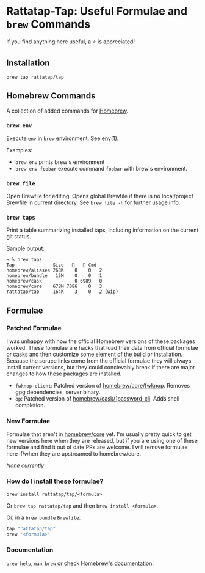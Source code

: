 # Rattatap-Tap: Useful Formulae and `brew` Commands

If you find anything here useful, a ⭐ is appreciated!

## Installation

`brew tap rattatap/tap`

## Homebrew Commands

A collection of added commands for [Homebrew](https://brew.sh).

### `brew env`
Execute `env` in `brew` environment. See [env(1)](https://ss64.com/mac/env.html).

Examples:
* `brew env` prints brew's environment
* `brew env foobar` execute command `foobar` with brew's environment.

### `brew file`

Open Brewfile for editing. Opens global Brewfile if there is no local/project Brewfile in current directory. See `brew file -h` for further usage info.

### `brew taps`

Print a table summarizing installed taps, including information on the current git status.

Sample output:
```
~ % brew taps
Tap              Size   🍺   🍷 Cmd
homebrew/aliases 268K    0    0   2
homebrew/bundle   15M    0    0   1
homebrew/cask       -    0 6989   0
homebrew/core    678M 7086    0   3
rattatap/tap     164K    3    0   2 (wip)
```

## Formulae

### Patched Formulae
I was unhappy with how the official Homebrew versions of these packages worked. These formulae are hacks that load their data from official formulae or casks and then customize some element of the build or installation. Because the soruce links come from the official formulae they will always install current versions, but they could concievably break if there are major changes to how these packages are installed.

- `fwknop-client`: Patched version of [homebrew/core/fwknop](https://github.com/Homebrew/homebrew-core/blob/master/Formula/f/fwknop.rb). Removes gpg dependencies, server binary.
- `op`: Patched version of [homebrew/cask/1password-cli](https://github.com/Homebrew/homebrew-cask/blob/master/Casks/1/1password-cli.rb). Adds shell completion.

### New Formulae
Formulae that aren't in [homebrew/core](https://github.com/homebrew/homebrew-core/) yet. I'm usually pretty quick to get new versions here when they are released, but if you are using one of these formulae and find it out of date PRs are welcome. I will remove formulae here if/when they are upstreamed to homebrew/core.

_None currently_

### How do I install these formulae?

`brew install rattatap/tap/<formula>`

Or `brew tap rattatap/tap` and then `brew install <formula>`.

Or, in a [`brew bundle`](https://github.com/Homebrew/homebrew-bundle) `Brewfile`:

```ruby
tap "rattatap/tap"
brew "<formula>"
```

### Documentation

`brew help`, `man brew` or check [Homebrew's documentation](https://docs.brew.sh).
